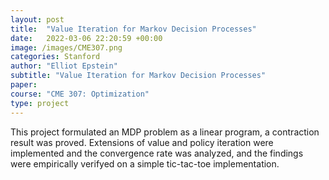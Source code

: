 ```yaml
---
layout: post
title:  "Value Iteration for Markov Decision Processes"
date:   2022-03-06 22:20:59 +00:00
image: /images/CME307.png
categories: Stanford
author: "Elliot Epstein"
subtitle: "Value Iteration for Markov Decision Processes"
paper: 
course: "CME 307: Optimization"
type: project
---
```

This project formulated an MDP problem as a linear program, a contraction result was proved.
Extensions of value and policy iteration were implemented and the convergence rate was analyzed, and the findings were empirically verifyed on a simple tic-tac-toe implementation.
